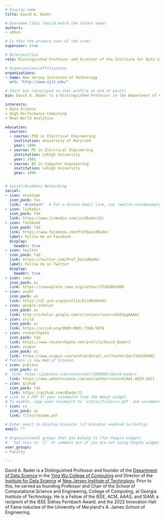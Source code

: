 ```yaml
---
# Display name
title: David A. Bader

# Username (this should match the folder name)
authors:
- admin

# Is this the primary user of the site?
superuser: true

# Role/position
role: Distinguished Professor and Director of the Institute for Data Science

# Organizations/Affiliations
organizations:
- name: New Jersey Institute of Technology
  url: "http://www.njit.edu/"

# Short bio (displayed in user profile at end of posts)
bio: David A. Bader is a Distinguished Professor in the Department of Computer Science at New Jersey Institute of Technology.

interests:
- Data Science
- High Performance Computing
- Real-World Analytics

education:
  courses:
  - course: PhD in Electrical Engineering
    institution: University of Maryland
    year: 1996
  - course: MS in Electrical Engineering
    institution: Lehigh University
    year: 1991
  - course: BS in Computer Engineering
    institution: Lehigh University
    year: 1990


# Social/Academic Networking
social:
- icon: envelope
  icon_pack: fas
  link: '#contact'  # For a direct email link, use "mailto:test@example.org".
- icon: linkedin
  icon_pack: fab
  link: https://www.linkedin.com/in/dbader13/
- icon: facebook
  icon_pack: fab
  link: https://www.facebook.com/ProfDavidBader
  label: Follow me on Facebook
  display:
    header: true
- icon: twitter
  icon_pack: fab
  link: https://twitter.com/Prof_DavidBader
  label: Follow me on Twitter
  display:
    header: true
- icon: ieee
  icon_pack: ai
  link: https://ieeexplore.ieee.org/author/37283801600
- icon: acmdl
  icon_pack: ai
  link: https://dl.acm.org/profile/81100165442
- icon: google-scholar
  icon_pack: ai
  link: http://scholar.google.com/citations?user=uXUA1pgAAAAJ  
- icon: orcid
  icon_pack: ai
  link: https://orcid.org/0000-0002-7380-5876
- icon: researchgate
  icon_pack: fab
  link: https://www.researchgate.net/profile/David_Bader2
- icon: scopus
  icon_pack: ai
  link: https://www.scopus.com/authid/detail.uri?authorId=7102450485
# Publons is now Web of Science  
- icon: publons
  icon_pack: ai
#  link: https://publons.com/researcher/1698005/david-bader/
  link: https://www.webofscience.com/wos/author/record/AAI-4029-2021
- icon: github
  icon_pack: fab
  link: https://github.com/dbader13
# Link to a PDF of your resume/CV from the About widget.
# To enable, copy your resume/CV to `static/files/cv.pdf` and uncomment the lines below.  
- icon: cv
  icon_pack: ai
  link: files/resume.pdf

# Enter email to display Gravatar (if Gravatar enabled in Config)
email: ""
  
# Organizational groups that you belong to (for People widget)
#   Set this to `[]` or comment out if you are not using People widget.  
user_groups:
- Faculty

---
```


David A. Bader is a Distinguished Professor and founder of the [Department of Data Science](https://ds.njit.edu/) in the [Ying Wu College of Computing](https://computing.njit.edu/) and Director of the [Institute for Data Science](https://datascience.njit.edu/) at [New Jersey Institute of Technology](https://www.njit.edu/). Prior to this, he served as founding Professor and Chair of the School of Computational Science and Engineering, College of Computing, at Georgia Institute of Technology. He is a Fellow of the IEEE, ACM, AAAS, and SIAM; a recipient of the IEEE Sidney Fernbach Award; and the 2022 Innovation Hall of Fame inductee of the University of Maryland's A. James School of Engineering.
